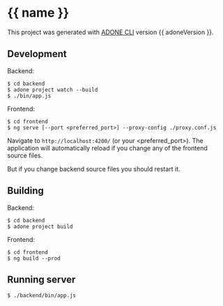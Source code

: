 # {{ name }}

This project was generated with [ADONE CLI](https://github.com/ciferox/adone) version {{ adoneVersion }}.

## Development

Backend:

    $ cd backend
    $ adone project watch --build
    $ ./bin/app.js

Frontend:
    
    $ cd frontend
    $ ng serve [--port <preferred_port>] --proxy-config ./proxy.conf.js

Navigate to `http://localhost:4200/` (or your <preferred_port>). The application will automatically reload if you change any of the frontend source files.

But if you change backend source files you should restart it.

## Building

Backend:

    $ cd backend
    $ adone project build

Frontend:

    $ cd frontend
    $ ng build --prod

## Running server

    $ ./backend/bin/app.js